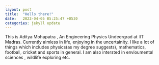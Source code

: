 ```yaml
---
layout: post
title:  "Hello there!"
date:   2023-04-05 05:25:47 +0530
categories: jekyll update
---
```


This is Aditya Mohapatra , An Engineering Physics Undeergrad at IIT Madras. Currently aimless in life, enjoying in the uncertainity. I like a lot of things which includes physics(as my degree suggests), mathematics, football, cricket and sports in general. I am also intersted in envioumental sciences , wildlife exploring etc.
